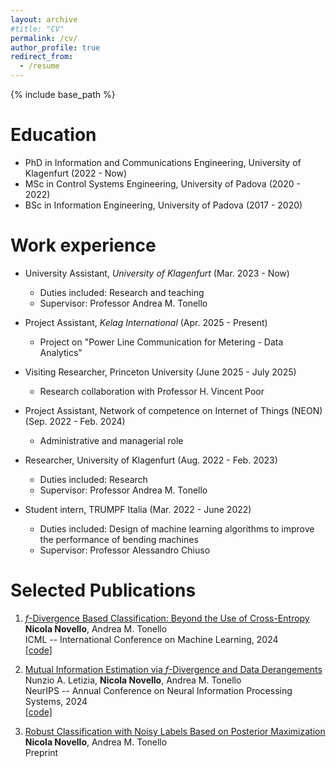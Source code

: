 ```yaml
---
layout: archive
#title: "CV"
permalink: /cv/
author_profile: true
redirect_from:
  - /resume
---
```


{% include base_path %}

Education
======
* PhD in Information and Communications Engineering, University of Klagenfurt (2022 - Now)
* MSc in Control Systems Engineering, University of Padova (2020 - 2022)
* BSc in Information Engineering, University of Padova (2017 - 2020)

Work experience
======

* University Assistant, _University of Klagenfurt_ 
	(Mar. 2023 - Now)
  * Duties included: Research and teaching
  * Supervisor: Professor Andrea M. Tonello
 
* Project Assistant, _Kelag International_ (Apr. 2025 - Present)   
  * Project on "Power Line Communication for Metering - Data Analytics" 

* Visiting Researcher, Princeton University (June 2025 - July 2025)
  * Research collaboration with Professor H. Vincent Poor

* Project Assistant, Network of competence on Internet of Things (NEON) (Sep. 2022 - Feb. 2024)
  * Administrative and managerial role
 
* Researcher, University of Klagenfurt (Aug. 2022 - Feb. 2023)
  * Duties included: Research
  * Supervisor: Professor Andrea M. Tonello

* Student intern, TRUMPF Italia (Mar. 2022 - June 2022)
  * Duties included: Design of machine learning algorithms to improve the performance of bending machines
  * Supervisor: Professor Alessandro Chiuso


  
Selected Publications
======
1.  [$f$-Divergence Based Classification: Beyond the Use of Cross-Entropy](https://proceedings.mlr.press/v235/novello24a.html)                         
**Nicola Novello**, Andrea M. Tonello                                      
ICML -- International Conference on Machine Learning, 2024                     
[[code]](https://github.com/nicolaNovello/discriminative-classification-fDiv)

2.  [Mutual Information Estimation via $f$-Divergence and Data Derangements](https://arxiv.org/abs/2305.20025)                       
Nunzio A. Letizia, **Nicola Novello**, Andrea M. Tonello       
NeurIPS -- Annual Conference on Neural Information Processing Systems, 2024                                                         
[[code]](https://github.com/nicolaNovello/fDIME)

3. [Robust Classification with Noisy Labels Based on Posterior Maximization](https://arxiv.org/abs/2504.06805)      
**Nicola Novello**, Andrea M. Tonello       
Preprint  
